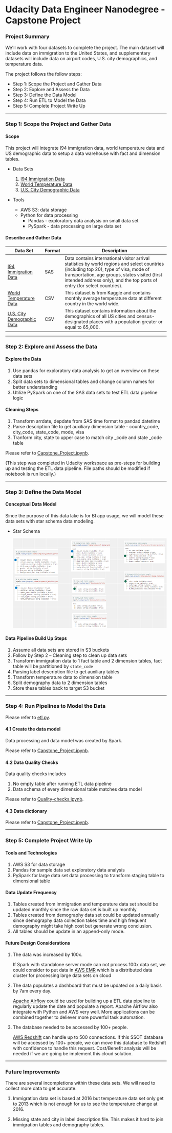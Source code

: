 # Udacity Data Engineer Nanodegree - Capstone Project

### Project Summary
We'll work with four datasets to complete the project. The main dataset will include data on immigration to the United States, and supplementary datasets will include data on airport codes, U.S. city demographics, and temperature data.

The project follows the follow steps:

* Step 1: Scope the Project and Gather Data
* Step 2: Explore and Assess the Data
* Step 3: Define the Data Model
* Step 4: Run ETL to Model the Data
* Step 5: Complete Project Write Up

---

### Step 1: Scope the Project and Gather Data

#### Scope
This project will integrate I94 immigration data, world temperature data and US demographic data to setup a data warehouse with fact and dimension tables.

* Data Sets 
    1. [I94 Immigration Data](https://travel.trade.gov/research/reports/i94/historical/2016.html)
    2. [World Temperature Data](https://www.kaggle.com/berkeleyearth/climate-change-earth-surface-temperature-data)
    3. [U.S. City Demographic Data](https://public.opendatasoft.com/explore/dataset/us-cities-demographics/export/)

* Tools
    * AWS S3: data storage
    * Python for data processing
        * Pandas - exploratory data analysis on small data set
        * PySpark - data processing on large data set

#### Describe and Gather Data 

| Data Set | Format | Description |
| ---      | ---    | ---         |
|[I94 Immigration Data](https://travel.trade.gov/research/reports/i94/historical/2016.html)| SAS | Data contains international visitor arrival statistics by world regions and select countries (including top 20), type of visa, mode of transportation, age groups, states visited (first intended address only), and the top ports of entry (for select countries).|
|[World Temperature Data](https://www.kaggle.com/berkeleyearth/climate-change-earth-surface-temperature-data)| CSV | This dataset is from Kaggle and contains monthly average temperature data at different country in the world wide.|
|[U.S. City Demographic Data](https://public.opendatasoft.com/explore/dataset/us-cities-demographics/export/)| CSV | This dataset contains information about the demographics of all US cities and census-designated places with a population greater or equal to 65,000.|


---

### Step 2: Explore and Assess the Data

#### Explore the Data 

1. Use pandas for exploratory data analysis to get an overview on these data sets
2. Split data sets to dimensional tables and change column names for better understanding
3. Utilize PySpark on one of the SAS data sets to test ETL data pipeline logic

#### Cleaning Steps

1. Transform arrdate, depdate from SAS time format to pandad.datetime
2. Parse description file to get auxiliary dimension table - country_code, city_code, state_code, mode, visa
3. Tranform city, state to upper case to match city _code and state _code table

Please refer to [Capstone_Project.ipynb](./Capstone_Project.ipynb).

(This step was completed in Udacity workspace as pre-steps for building up and testing the ETL data pipeline. File paths should be modified if notebook is run locally.)

---

### Step 3: Define the Data Model

#### Conceptual Data Model
Since the purpose of this data lake is for BI app usage, we will model these data sets with star schema data modeling.

* Star Schema

	![data-model](./data-model.png)

#### Data Pipeline Build Up Steps

1. Assume all data sets are stored in S3 buckets
2. Follow by Step 2 – Cleaning step to clean up data sets
3. Transform immigration data to 1 fact table and 2 dimension tables, fact table will be partitioned by `state_code`
4. Parsing label description file to get auxiliary tables
5. Transform temperature data to dimension table
6. Split demography data to 2 dimension tables
7. Store these tables back to target S3 bucket

---

### Step 4: Run Pipelines to Model the Data 

Please refer to [etl.py](./etl.py).

#### 4.1 Create the data model

Data processing and data model was created by Spark.

Please refer to [Capstone_Project.ipynb](./Capstone_Project.ipynb).

#### 4.2 Data Quality Checks

Data quality checks includes

1. No empty table after running ETL data pipeline
2. Data schema of every dimensional table matches data model

Please refer to [Quality-checks.ipynb](./Quality-checks.ipynb).

#### 4.3 Data dictionary 

Please refer to [Capstone_Project.ipynb](./Capstone_Project.ipynb).

---

### Step 5: Complete Project Write Up

#### Tools and Technologies
1. AWS S3 for data storage
2. Pandas for sample data set exploratory data analysis
3. PySpark for large data set data processing to transform staging table to dimensional table

#### Data Update Frequency
1. Tables created from immigration and temperature data set should be updated monthly since the raw data set is built up monthly.
2. Tables created from demography data set could be updated annually since demography data collection takes time and high frequent demography might take high cost but generate wrong conclusion.
3. All tables should be update in an append-only mode.

#### Future Design Considerations
1. The data was increased by 100x.
	
	If Spark with standalone server mode can not process 100x data set, we could consider to put data in [AWS EMR](https://aws.amazon.com/tw/emr/?nc2=h_ql_prod_an_emr&whats-new-cards.sort-by=item.additionalFields.postDateTime&whats-new-cards.sort-order=desc) which is a distributed data cluster for processing large data sets on cloud

2. The data populates a dashboard that must be updated on a daily basis by 7am every day.

	[Apache Airflow](https://airflow.apache.org) could be used for building up a ETL data pipeline to regularly update the date and populate a report. Apache Airflow also integrate with Python and AWS very well. More applications can be combined together to deliever more powerful task automation.

3. The database needed to be accessed by 100+ people.

	[AWS Redshift](https://aws.amazon.com/tw/redshift/?nc2=h_ql_prod_db_rs&whats-new-cards.sort-by=item.additionalFields.postDateTime&whats-new-cards.sort-order=desc) can handle up to 500 connections. If this SSOT database will be accessed by 100+ people, we can move this database to Redshift with confidence to handle this request. Cost/Benefit analysis will be needed if we are going be implement this cloud solution.

---

### Future Improvements
There are several incompletions within these data sets. We will need to collect more data to get accurate.

1. Immigration data set is based at 2016 but temperature data set only get to 2013 which is not enough for us to see the temperature change at 2016.
	
2. Missing state and city in label description file. This makes it hard to join immigration tables and demography tables.